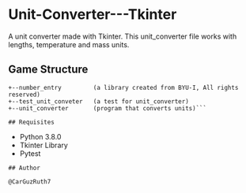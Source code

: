 # Unit-Converter---Tkinter

A unit converter made with Tkinter. This unit_converter file works with lengths, temperature and mass units.

## Game Structure
```
+--number_entry         (a library created from BYU-I, All rights reserved)
+--test_unit_conveter   (a test for unit_converter)
+--unit_converter       (program that converts units)```

## Requisites
```
* Python 3.8.0
* Tkinter Library
* Pytest
```
## Author

@CarGuzRuth7 
